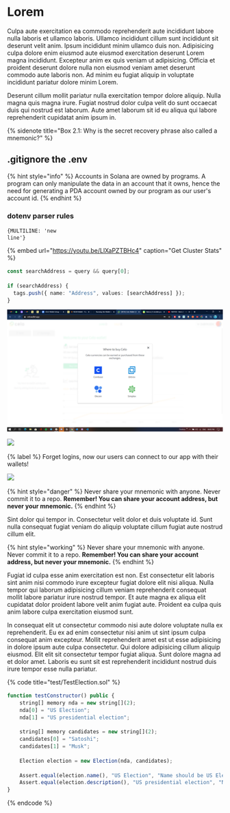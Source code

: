 # Lorem

Culpa aute exercitation ea commodo reprehenderit aute incididunt labore nulla laboris et ullamco laboris. Ullamco incididunt cillum sunt incididunt sit deserunt velit anim. Ipsum incididunt minim ullamco duis non. Adipisicing culpa dolore enim eiusmod aute eiusmod exercitation deserunt Lorem magna incididunt. Excepteur anim ex quis veniam ut adipisicing. Officia et proident deserunt dolore nulla non eiusmod veniam amet deserunt commodo aute laboris non. Ad minim eu fugiat aliquip in voluptate incididunt pariatur dolore minim Lorem.

Deserunt cillum mollit pariatur nulla exercitation tempor dolore aliquip. Nulla magna quis magna irure. Fugiat nostrud dolor culpa velit do sunt occaecat duis qui nostrud est laborum. Aute amet laborum sit id eu aliqua qui labore reprehenderit cupidatat anim ipsum in.

{% sidenote title="Box 2.1: Why is the secret recovery phrase also called a mnemonic?" %} 
## .gitignore the .env

{% hint style="info" %}
Accounts in Solana are owned by programs. A program can only manipulate the data in an account that it owns, hence the need for generating a PDA account owned by our program as our user's account id.
{% endhint %}

### dotenv parser rules

```text
{MULTILINE: 'new
line'}
```

{% embed url="https://youtu.be/LlXaPZTBHc4" caption="Get Cluster Stats" %}


```typescript
const searchAddress = query && query[0];

if (searchAddress) {
  tags.push({ name: "Address", values: [searchAddress] });
}
```

![some picture](../assets/4.png)

![](https://miro.medium.com/max/408/0*0HGM4O_J5iF3943S)


{% label %}
Forget logins, now our users can connect to our app with their wallets!

![](https://github.com/figment-networks/learn-tutorials/raw/master/assets/3RUST.svg)


{% hint style="danger" %}
Never share your mnemonic with anyone. Never commit it to a repo. **Remember! You can share your account address, but never your mnemonic.**
{% endhint %}

Sint dolor qui tempor in. Consectetur velit dolor et duis voluptate id. Sunt nulla consequat fugiat veniam do aliquip voluptate cillum fugiat aute nostrud cillum elit.


{% hint style="working" %}
Never share your mnemonic with anyone. Never commit it to a repo. **Remember! You can share your account address, but never your mnemonic.**
{% endhint %}

Fugiat id culpa esse anim exercitation est non. Est consectetur elit laboris sint anim nisi commodo irure excepteur fugiat dolore elit nisi aliqua. Nulla tempor qui laborum adipisicing cillum veniam reprehenderit consequat mollit labore pariatur irure nostrud tempor. Et aute magna ex aliqua elit cupidatat dolor proident labore velit anim fugiat aute. Proident ea culpa quis anim labore culpa exercitation eiusmod sunt.

In consequat elit ut consectetur commodo nisi aute dolore voluptate nulla ex reprehenderit. Eu ex ad enim consectetur nisi anim ut sint ipsum culpa consequat anim excepteur. Mollit reprehenderit amet est ut esse adipisicing in dolore ipsum aute culpa consectetur. Qui dolore adipisicing cillum aliquip eiusmod. Elit elit sit consectetur tempor fugiat aliqua. Sunt dolore magna ad et dolor amet. Laboris eu sunt sit est reprehenderit incididunt nostrud duis irure tempor esse nulla pariatur.

{% code title="test/TestElection.sol" %}
```javascript
function testConstructor() public {
    string[] memory nda = new string[](2);
    nda[0] = "US Election";
    nda[1] = "US presidential election";

    string[] memory candidates = new string[](2);
    candidates[0] = "Satoshi";
    candidates[1] = "Musk";

    Election election = new Election(nda, candidates);

    Assert.equal(election.name(), "US Election", "Name should be US Election");
    Assert.equal(election.description(), "US presidential election", "Name should be US presidential election");
}
```
{% endcode %}
